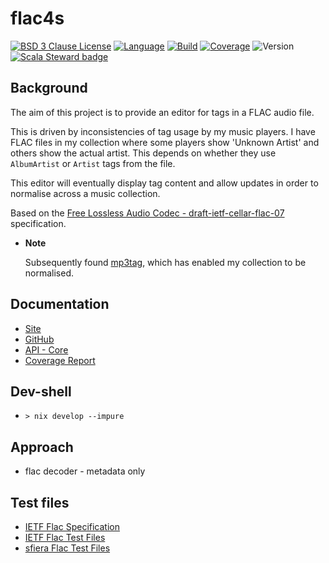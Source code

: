 # flac4s

[![BSD 3 Clause License](https://img.shields.io/github/license/nigeleke/flac4s?style=plastic)](https://github.com/nigeleke/flac4s/blob/master/LICENSE)
[![Language](https://img.shields.io/badge/language-Scala-blue.svg?style=plastic)](https://www.scala-lang.org)
[![Build](https://img.shields.io/github/actions/workflow/status/nigeleke/flac4s/acceptance.yml?style=plastic)](https://github.com/nigeleke/flac4s/actions/workflows/acceptance.yml)
[![Coverage](https://img.shields.io/codecov/c/github/nigeleke/flac4s?style=plastic&token=9Z6VJKS0LK)](https://codecov.io/gh/nigeleke/flac4s)
![Version](https://img.shields.io/github/v/tag/nigeleke/flac4s?style=plastic)
[![Scala Steward badge](https://img.shields.io/badge/Scala_Steward-helping-blue.svg?style=plastic&logo=data:image/png;base64,iVBORw0KGgoAAAANSUhEUgAAAA4AAAAQCAMAAAARSr4IAAAAVFBMVEUAAACHjojlOy5NWlrKzcYRKjGFjIbp293YycuLa3pYY2LSqql4f3pCUFTgSjNodYRmcXUsPD/NTTbjRS+2jomhgnzNc223cGvZS0HaSD0XLjbaSjElhIr+AAAAAXRSTlMAQObYZgAAAHlJREFUCNdNyosOwyAIhWHAQS1Vt7a77/3fcxxdmv0xwmckutAR1nkm4ggbyEcg/wWmlGLDAA3oL50xi6fk5ffZ3E2E3QfZDCcCN2YtbEWZt+Drc6u6rlqv7Uk0LdKqqr5rk2UCRXOk0vmQKGfc94nOJyQjouF9H/wCc9gECEYfONoAAAAASUVORK5CYII=)](https://scala-steward.org)

## Background

The aim of this project is to provide an editor for tags in a FLAC audio file.

This is driven by inconsistencies of tag usage by my music players.
I have FLAC files in my collection where some players show 'Unknown Artist' and others show the actual artist.
This depends on whether they use `AlbumArtist` or `Artist` tags from the file.

This editor will eventually display tag content and allow updates in order to normalise across a music collection.

Based on the [Free Lossless Audio Codec - draft-ietf-cellar-flac-07](https://datatracker.ietf.org/doc/draft-ietf-cellar-flac/) specification.

  * **Note**

    Subsequently found [mp3tag](https://www.mp3tag.de/en/), which has enabled my collection to be normalised.

## Documentation

* [Site](https://nigeleke.github.io/flac4s)
* [GitHub](https://github.com/nigeleke/flac4s)
* [API - Core](https://nigeleke.github.io/flac4s/core/api/index.html)
* [Coverage Report](https://nigeleke.github.io/flac4s/coverage/index.html)

## Dev-shell

* `> nix develop --impure`

## Approach

* flac decoder - metadata only

## Test files

* [IETF Flac Specification](https://github.com/ietf-wg-cellar/flac-specification/)
* [IETF Flac Test Files](https://github.com/ietf-wg-cellar/flac-test-files/)
* [sfiera Flac Test Files](https://github.com/sfiera/flac-test-files/)
